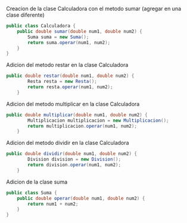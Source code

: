 Creacion de la clase Calculadora con el metodo sumar (agregar en una clase diferente)

```java
public class Calculadora {
    public double sumar(double num1, double num2) {
        Suma suma = new Suma();
        return suma.operar(num1, num2);
    }
}
```

Adicion del metodo restar en la clase Calculadora

```java
public double restar(double num1, double num2) {
        Resta resta = new Resta();
        return resta.operar(num1, num2);
    }
```

Adicion del metodo multiplicar en la clase Calculadora

```java
public double multiplicar(double num1, double num2) {
        Multiplicacion multiplicacion = new Multiplicacion();
        return multiplicacion.operar(num1, num2);
    }
```
Adicion del metodo dividir en la clase Calculadora

```java
public double dividir(double num1, double num2) {
        Division division = new Division();
        return division.operar(num1, num2);
    }
```
Adicion de la clase suma 
```java
public class Suma {
    public double operar(double num1, double num2) {
        return num1 + num2;
    }
}
```

